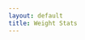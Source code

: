 ```yaml
---
layout: default
title: Weight Stats
---
```


<script src="https://ajax.googleapis.com/ajax/libs/jquery/2.1.4/jquery.min.js"></script>
<script src="/wiki/d3.min.js"></script>
<script src="/wiki/weight.js"></script>

<div id="weightHolder"></div>
